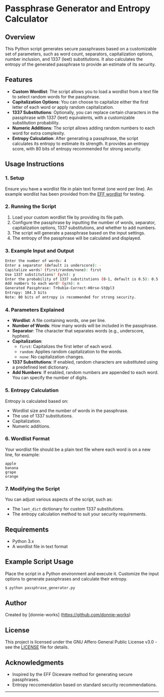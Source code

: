 # Passphrase Generator and Entropy Calculator

## Overview
This Python script generates secure passphrases based on a customizable set of parameters, such as word count, separators, capitalization options, number inclusion, and 1337 (leet) substitutions. It also calculates the entropy of the generated passphrase to provide an estimate of its security.

## Features
- **Custom Wordlist**: The script allows you to load a wordlist from a text file to select random words for the passphrase. 
- **Capitalization Options**: You can choose to capitalize either the first letter of each word or apply random capitalization.
- **1337 Substitutions**: Optionally, you can replace certain characters in the passphrase with 1337 (leet) equivalents, with a customizable substitution probability.
- **Numeric Additions**: The script allows adding random numbers to each word for extra complexity.
- **Entropy Calculation**: After generating a passphrase, the script calculates its entropy to estimate its strength. It provides an entropy score, with 80 bits of entropy recommended for strong security.

## Usage Instructions

### 1. Setup
Ensure you have a wordlist file in plain text format (one word per line). An example wordlist has been provided from the [EFF wordlist](https://www.eff.org/dice) for testing.

### 2. Running the Script
1. Load your custom wordlist file by providing its file path.
2. Configure the passphrase by inputting the number of words, separator, capitalization options, 1337 substitutions, and whether to add numbers.
3. The script will generate a passphrase based on the input settings.
4. The entropy of the passphrase will be calculated and displayed.

### 3. Example Input and Output
```bash
Enter the number of words: 4
Enter a separator (default is underscore): -
Capitalize words? (first/random/none): first
Use 1337 substitutions? (y/n): y
Enter the probability of 1337 substitutions (0-1, default is 0.5): 0.5
Add numbers to each word? (y/n): n
Generated Passphrase: Tr0ub1e-Correct-H0rse-St@pl3
Entropy: 104.3 bits
Note: 80 bits of entropy is recommended for strong security.
```

### 4. Parameters Explained
- **Wordlist**: A file containing words, one per line.
- **Number of Words**: How many words will be included in the passphrase.
- **Separator**: The character that separates words (e.g., underscore, hyphen).
- **Capitalization**:
  - `first`: Capitalizes the first letter of each word.
  - `random`: Applies random capitalization to the words.
  - `none`: No capitalization changes.
- **1337 Substitutions**: If enabled, random characters are substituted using a predefined leet dictionary.
- **Add Numbers**: If enabled, random numbers are appended to each word. You can specify the number of digits.

### 5. Entropy Calculation
Entropy is calculated based on:
- Wordlist size and the number of words in the passphrase.
- The use of 1337 substitutions.
- Capitalization.
- Numeric additions.

### 6. Wordlist Format
Your wordlist file should be a plain text file where each word is on a new line, for example:
```
apple
banana
grape
orange
```

### 7. Modifying the Script
You can adjust various aspects of the script, such as:
- The `leet_dict` dictionary for custom 1337 substitutions.
- The entropy calculation method to suit your security requirements.

## Requirements
- Python 3.x
- A wordlist file in text format

## Example Script Usage
Place the script in a Python environment and execute it. Customize the input options to generate passphrases and calculate their entropy.

```bash
$ python passphrase_generator.py
```
## Author
Created by [donnie-works] (https://github.com/donnie-works)

## License
This project is licensed under the GNU Affero General Public License v3.0 - see the [LICENSE](./LICENSE) file for details.


## Acknowledgments
- Inspired by the EFF Diceware method for generating secure passphrases.
- Entropy reccomendation based on standard security recommendations.

---


